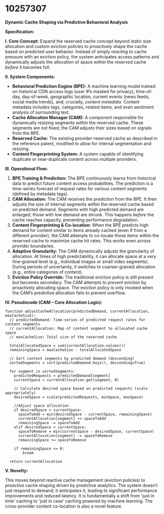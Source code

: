 # 10257307

**Dynamic Cache Shaping via Predictive Behavioral Analysis**

**Specification:**

**I. Core Concept:** Expand the reserved cache concept beyond static size allocation and custom eviction policies to *proactively* shape the cache based on predicted user behavior.  Instead of simply *reacting* to cache pressure with an eviction policy, the system anticipates access patterns and dynamically adjusts the *allocation* of space *within* the reserved cache *before* it becomes full.

**II. System Components:**

*   **Behavioral Prediction Engine (BPE):** A machine learning model trained on historical CDN access logs (user IPs masked for privacy), time-of-day, day-of-week, geographic location, current events (news feeds, social media trends), and, crucially, *content metadata*. Content metadata includes tags, categories, related items, and even sentiment analysis of surrounding text.
*   **Cache Allocation Manager (CAM):**  A component responsible for dynamically resizing segments *within* the reserved cache. These segments are not fixed; the CAM adjusts their sizes based on signals from the BPE.
*   **Reserved Cache:** The existing provider-reserved cache as described in the reference patent, modified to allow for internal segmentation and resizing.
*   **Content Fingerprinting System:**  A system capable of identifying duplicate or near-duplicate content across multiple providers.

**III. Operational Flow:**

1.  **BPE Training & Prediction:** The BPE continuously learns from historical data to predict future content access probabilities. The prediction is a time-series forecast of request rates for various content segments (defined by metadata tags).
2.  **CAM Allocation:** The CAM receives the prediction from the BPE. It then adjusts the size of internal segments *within* the reserved cache based on predicted demand. Segments with high predicted demand are enlarged; those with low demand are shrunk.  This happens *before* the cache reaches capacity, preventing performance degradation.
3.  **Content Fingerprinting & Co-location:** When the BPE predicts high demand for content similar to items already cached (even if from a different provider), the CAM attempts to co-locate those items within the reserved cache to maximize cache hit rates. This works even across provider boundaries.
4.  **Adaptive Granularity:** The CAM dynamically adjusts the granularity of allocation. At times of high predictability, it can allocate space at a very fine-grained level (e.g., individual images or small video segments). During periods of uncertainty, it switches to coarser-grained allocation (e.g., entire categories of content).
5.  **Eviction Policy Override:**  The traditional eviction policy is still present but becomes secondary. The CAM attempts to *prevent* eviction by proactively allocating space.  The eviction policy is only invoked when the CAM’s predictive allocation fails to prevent overflow.

**IV. Pseudocode (CAM – Core Allocation Logic):**

```
function adjustCacheAllocation(predictedDemand, currentAllocation, maxCacheSize):
  // predictedDemand: Time-series of predicted request rates for content segments
  // currentAllocation: Map of content segment to allocated cache space
  // maxCacheSize: Total size of the reserved cache

  totalAllocatedSpace = sum(currentAllocation.values())
  remainingSpace = maxCacheSize - totalAllocatedSpace

  // Sort content segments by predicted demand (descending)
  sortedSegments = sort(predictedDemand.keys(), descending=True)

  for segment in sortedSegments:
    predictedRequests = predictedDemand[segment]
    currentSpace = currentAllocation.get(segment, 0)
    
    // Calculate desired space based on predicted requests (scale appropriately)
    desiredSpace = scale(predictedRequests, minSpace, maxSpace)

    //Adjust space allocation
    if desiredSpace > currentSpace:
      spaceToAdd = min(desiredSpace - currentSpace, remainingSpace)
      currentAllocation[segment] += spaceToAdd
      remainingSpace -= spaceToAdd
    elif desiredSpace < currentSpace:
      spaceToRemove = min(currentSpace - desiredSpace, currentSpace)
      currentAllocation[segment] -= spaceToRemove
      remainingSpace += spaceToRemove

    if remainingSpace <= 0:
        break

  return currentAllocation
```

**V. Novelty:**

This moves beyond reactive cache management (eviction policies) to *proactive* cache shaping driven by predictive analytics. The system doesn’t just respond to demand; it *anticipates* it, leading to significant performance improvements and reduced latency. It is fundamentally a shift from 'just in time' caching to 'just in case' caching powered by machine learning. The cross-provider content co-location is also a novel feature.